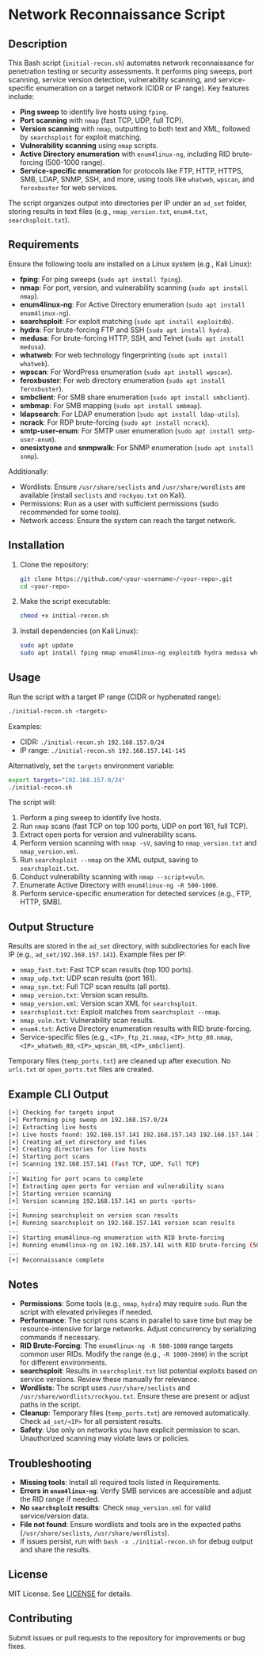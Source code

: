 # Network Reconnaissance Script

## Description
This Bash script (`initial-recon.sh`) automates network reconnaissance for penetration testing or security assessments. It performs ping sweeps, port scanning, service version detection, vulnerability scanning, and service-specific enumeration on a target network (CIDR or IP range). Key features include:
- **Ping sweep** to identify live hosts using `fping`.
- **Port scanning** with `nmap` (fast TCP, UDP, full TCP).
- **Version scanning** with `nmap`, outputting to both text and XML, followed by `searchsploit` for exploit matching.
- **Vulnerability scanning** using `nmap` scripts.
- **Active Directory enumeration** with `enum4linux-ng`, including RID brute-forcing (500-1000 range).
- **Service-specific enumeration** for protocols like FTP, HTTP, HTTPS, SMB, LDAP, SNMP, SSH, and more, using tools like `whatweb`, `wpscan`, and `feroxbuster` for web services.

The script organizes output into directories per IP under an `ad_set` folder, storing results in text files (e.g., `nmap_version.txt`, `enum4.txt`, `searchsploit.txt`).

## Requirements
Ensure the following tools are installed on a Linux system (e.g., Kali Linux):
- **fping**: For ping sweeps (`sudo apt install fping`).
- **nmap**: For port, version, and vulnerability scanning (`sudo apt install nmap`).
- **enum4linux-ng**: For Active Directory enumeration (`sudo apt install enum4linux-ng`).
- **searchsploit**: For exploit matching (`sudo apt install exploitdb`).
- **hydra**: For brute-forcing FTP and SSH (`sudo apt install hydra`).
- **medusa**: For brute-forcing HTTP, SSH, and Telnet (`sudo apt install medusa`).
- **whatweb**: For web technology fingerprinting (`sudo apt install whatweb`).
- **wpscan**: For WordPress enumeration (`sudo apt install wpscan`).
- **feroxbuster**: For web directory enumeration (`sudo apt install feroxbuster`).
- **smbclient**: For SMB share enumeration (`sudo apt install smbclient`).
- **smbmap**: For SMB mapping (`sudo apt install smbmap`).
- **ldapsearch**: For LDAP enumeration (`sudo apt install ldap-utils`).
- **ncrack**: For RDP brute-forcing (`sudo apt install ncrack`).
- **smtp-user-enum**: For SMTP user enumeration (`sudo apt install smtp-user-enum`).
- **onesixtyone** and **snmpwalk**: For SNMP enumeration (`sudo apt install snmp`).

Additionally:
- Wordlists: Ensure `/usr/share/seclists` and `/usr/share/wordlists` are available (install `seclists` and `rockyou.txt` on Kali).
- Permissions: Run as a user with sufficient permissions (sudo recommended for some tools).
- Network access: Ensure the system can reach the target network.

## Installation
1. Clone the repository:
   ```bash
   git clone https://github.com/<your-username>/<your-repo>.git
   cd <your-repo>
   ```
2. Make the script executable:
   ```bash
   chmod +x initial-recon.sh
   ```
3. Install dependencies (on Kali Linux):
   ```bash
   sudo apt update
   sudo apt install fping nmap enum4linux-ng exploitdb hydra medusa whatweb wpscan feroxbuster smbclient smbmap ldap-utils ncrack smtp-user-enum snmp seclists
   ```

## Usage
Run the script with a target IP range (CIDR or hyphenated range):
```bash
./initial-recon.sh <targets>
```
Examples:
- CIDR: `./initial-recon.sh 192.168.157.0/24`
- IP range: `./initial-recon.sh 192.168.157.141-145`

Alternatively, set the `targets` environment variable:
```bash
export targets="192.168.157.0/24"
./initial-recon.sh
```

The script will:
1. Perform a ping sweep to identify live hosts.
2. Run `nmap` scans (fast TCP on top 100 ports, UDP on port 161, full TCP).
3. Extract open ports for version and vulnerability scans.
4. Perform version scanning with `nmap -sV`, saving to `nmap_version.txt` and `nmap_version.xml`.
5. Run `searchsploit --nmap` on the XML output, saving to `searchsploit.txt`.
6. Conduct vulnerability scanning with `nmap --script=vuln`.
7. Enumerate Active Directory with `enum4linux-ng -R 500-1000`.
8. Perform service-specific enumeration for detected services (e.g., FTP, HTTP, SMB).

## Output Structure
Results are stored in the `ad_set` directory, with subdirectories for each live IP (e.g., `ad_set/192.168.157.141`). Example files per IP:
- `nmap_fast.txt`: Fast TCP scan results (top 100 ports).
- `nmap_udp.txt`: UDP scan results (port 161).
- `nmap_syn.txt`: Full TCP scan results (all ports).
- `nmap_version.txt`: Version scan results.
- `nmap_version.xml`: Version scan XML for `searchsploit`.
- `searchsploit.txt`: Exploit matches from `searchsploit --nmap`.
- `nmap_vuln.txt`: Vulnerability scan results.
- `enum4.txt`: Active Directory enumeration results with RID brute-forcing.
- Service-specific files (e.g., `<IP>_ftp_21.nmap`, `<IP>_http_80.nmap`, `<IP>_whatweb_80`, `<IP>_wpscan_80`, `<IP>_smbclient`).

Temporary files (`temp_ports.txt`) are cleaned up after execution. No `urls.txt` or `open_ports.txt` files are created.

## Example CLI Output
```bash
[+] Checking for targets input
[+] Performing ping sweep on 192.168.157.0/24
[+] Extracting live hosts
[+] Live hosts found: 192.168.157.141 192.168.157.143 192.168.157.144 192.168.157.145
[+] Creating ad_set directory and files
[+] Creating directories for live hosts
[+] Starting port scans
[+] Scanning 192.168.157.141 (fast TCP, UDP, full TCP)
...
[+] Waiting for port scans to complete
[+] Extracting open ports for version and vulnerability scans
[+] Starting version scanning
[+] Version scanning 192.168.157.141 on ports <ports>
...
[+] Running searchsploit on version scan results
[+] Running searchsploit on 192.168.157.141 version scan results
...
[+] Starting enum4linux-ng enumeration with RID brute-forcing
[+] Running enum4linux-ng on 192.168.157.141 with RID brute-forcing (500-1000)
...
[+] Reconnaissance complete
```

## Notes
- **Permissions**: Some tools (e.g., `nmap`, `hydra`) may require `sudo`. Run the script with elevated privileges if needed.
- **Performance**: The script runs scans in parallel to save time but may be resource-intensive for large networks. Adjust concurrency by serializing commands if necessary.
- **RID Brute-Forcing**: The `enum4linux-ng -R 500-1000` range targets common user RIDs. Modify the range (e.g., `-R 1000-2000`) in the script for different environments.
- **searchsploit**: Results in `searchsploit.txt` list potential exploits based on service versions. Review these manually for relevance.
- **Wordlists**: The script uses `/usr/share/seclists` and `/usr/share/wordlists/rockyou.txt`. Ensure these are present or adjust paths in the script.
- **Cleanup**: Temporary files (`temp_ports.txt`) are removed automatically. Check `ad_set/<IP>` for all persistent results.
- **Safety**: Use only on networks you have explicit permission to scan. Unauthorized scanning may violate laws or policies.

## Troubleshooting
- **Missing tools**: Install all required tools listed in Requirements.
- **Errors in `enum4linux-ng`**: Verify SMB services are accessible and adjust the RID range if needed.
- **No `searchsploit` results**: Check `nmap_version.xml` for valid service/version data.
- **File not found**: Ensure wordlists and tools are in the expected paths (`/usr/share/seclists`, `/usr/share/wordlists`).
- If issues persist, run with `bash -x ./initial-recon.sh` for debug output and share the results.

## License
MIT License. See [LICENSE](LICENSE) for details.

## Contributing
Submit issues or pull requests to the repository for improvements or bug fixes.
